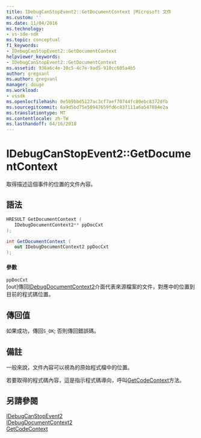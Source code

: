 ```yaml
---
title: IDebugCanStopEvent2::GetDocumentContext |Microsoft 文件
ms.custom: ''
ms.date: 11/04/2016
ms.technology:
- vs-ide-sdk
ms.topic: conceptual
f1_keywords:
- IDebugCanStopEvent2::GetDocumentContext
helpviewer_keywords:
- IDebugCanStopEvent2::GetDocumentContext
ms.assetid: 936a6c4e-30c5-4c7e-9ad5-910cc605a4b5
author: gregvanl
ms.author: gregvanl
manager: douge
ms.workload:
- vssdk
ms.openlocfilehash: 0e5b9bbd5127ac3cf7aef70744fc80ebc8372dfb
ms.sourcegitcommit: 6a9d5bd75e50947659fd6c837111a6a547884e2a
ms.translationtype: MT
ms.contentlocale: zh-TW
ms.lasthandoff: 04/16/2018
---
```

# <a name="idebugcanstopevent2getdocumentcontext"></a>IDebugCanStopEvent2::GetDocumentContext
取得描述這個事件的位置的文件內容。  
  
## <a name="syntax"></a>語法  
  
```cpp  
HRESULT GetDocumentContext (   
   IDebugDocumentContext2** ppDocCxt  
);  
```  
  
```csharp  
int GetDocumentContext (   
   out IDebugDocumentContext2 ppDocCxt  
);  
```  
  
#### <a name="parameters"></a>參數  
 `ppDocCxt`  
 [out]傳回[IDebugDocumentContext2](../../../extensibility/debugger/reference/idebugdocumentcontext2.md)介面代表來源檔案的文件，對應中的位置到目前的程式碼位置。  
  
## <a name="return-value"></a>傳回值  
 如果成功，傳回`S_OK`; 否則傳回錯誤碼。  
  
## <a name="remarks"></a>備註  
 一般來說，文件內容可以視為的原始程式檔中的位置。  
  
 若要取得的程式碼內容，這是指示程式碼導向，呼叫[GetCodeContext](../../../extensibility/debugger/reference/idebugcanstopevent2-getcodecontext.md)方法。  
  
## <a name="see-also"></a>另請參閱  
 [IDebugCanStopEvent2](../../../extensibility/debugger/reference/idebugcanstopevent2.md)   
 [IDebugDocumentContext2](../../../extensibility/debugger/reference/idebugdocumentcontext2.md)   
 [GetCodeContext](../../../extensibility/debugger/reference/idebugcanstopevent2-getcodecontext.md)
